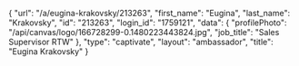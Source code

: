 {
    "url": "\/a\/eugina-krakovsky\/213263",
    "first_name": "Eugina",
    "last_name": "Krakovsky",
    "id": "213263",
    "login_id": "1759121",
    "data": {
        "profilePhoto": "\/api\/canvas\/logo\/166728299-0.1480223443824.jpg",
        "job_title": "Sales Supervisor RTW"
    },
    "type": "captivate",
    "layout": "ambassador",
    "title": "Eugina Krakovsky"
}